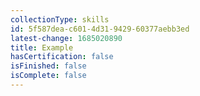 ```yaml
---
collectionType: skills
id: 5f587dea-c601-4d31-9429-60377aebb3ed
latest-change: 1685020890
title: Example
hasCertification: false
isFinished: false
isComplete: false
---
```

